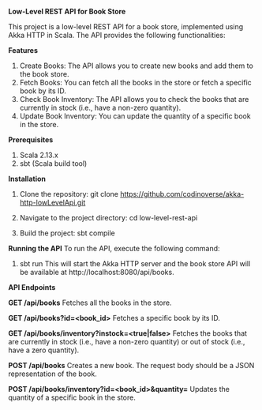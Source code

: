 **Low-Level REST API for Book Store**

This project is a low-level REST API for a book store, implemented using Akka HTTP in Scala. The API provides the following functionalities:


**Features**

1. Create Books: The API allows you to create new books and add them to the book store.
2. Fetch Books: You can fetch all the books in the store or fetch a specific book by its ID.
3. Check Book Inventory: The API allows you to check the books that are currently in stock (i.e., have a non-zero quantity).
4. Update Book Inventory: You can update the quantity of a specific book in the store.


**Prerequisites**
1. Scala 2.13.x
2. sbt (Scala build tool)


**Installation**
1. Clone the repository:
git clone https://github.com/codinoverse/akka-http-lowLevelApi.git

2. Navigate to the project directory:
cd low-level-rest-api

3. Build the project:
sbt compile

**Running the API**
To run the API, execute the following command:
1. sbt run
This will start the Akka HTTP server and the book store API will be available at http://localhost:8080/api/books.



**API Endpoints**

**GET /api/books**
Fetches all the books in the store.

**GET /api/books?id=<book_id>**
Fetches a specific book by its ID.

**GET /api/books/inventory?instock=<true|false>**
Fetches the books that are currently in stock (i.e., have a non-zero quantity) or out of stock (i.e., have a zero quantity).

**POST /api/books**
Creates a new book. The request body should be a JSON representation of the book.

**POST /api/books/inventory?id=<book_id>&quantity=<quantity>**
Updates the quantity of a specific book in the store.